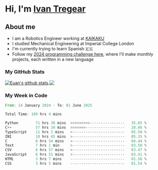 # Hi, I'm [Ivan Tregear](https://www.linkedin.com/in/ivantregear/)

## About me

* I am a Robotics Engineer working at [KAIKAKU](https://github.com/KAIKAKU-AI)
* I studied Mechanical Engineering at Imperial College London
* I'm currently trying to learn Spanish :es:
* Follow my [2024 programming challenge here](https://github.com/ITregear?tab=repositories), where I'll make monthly projects, each written in a new language


### My GitHub Stats

<a href="#my-github-stats">
  <img align="center" src="https://github-readme-stats.vercel.app/api?username=itregear&count_private=true&show_icons=true&include_all_commits=true&theme=material-palenight" alt="Euan's github stats" />
</a>

<a href="#my-github-stats">
  <img align="center" src="https://github-readme-stats.vercel.app/api/top-langs/?username=itregear&layout=compact&theme=material-palenight" />
</a>

### My Week in Code
<!--START_SECTION:waka-->

```rust
From: 14 January 2024 - To: 01 June 2025

Total Time: 199 hrs 4 mins

Python        71 hrs 38 mins  >>>>>>>>>----------------   35.65 %
C++           57 hrs 34 mins  >>>>>>>------------------   28.66 %
TypeScript    11 hrs 2 mins   >------------------------   05.50 %
INI           10 hrs 45 mins  >------------------------   05.35 %
C             8 hrs 54 mins   >------------------------   04.44 %
Text          7 hrs 1 min     >------------------------   03.50 %
CSV           6 hrs 57 mins   >------------------------   03.47 %
JavaScript    6 hrs 51 mins   >------------------------   03.41 %
HTML          3 hrs 7 mins    -------------------------   01.56 %
CSS           3 hrs 5 mins    -------------------------   01.54 %
```

<!--END_SECTION:waka-->
